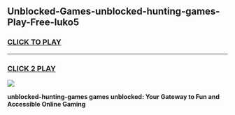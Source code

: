 
## Unblocked-Games-unblocked-hunting-games-Play-Free-luko5
<h3>
<a href="https://premium76.site?title=unblocked-hunting-games&ref=15A">CLICK TO PLAY</a></h3>
<hr>

<h3>
<a href="https://premium76.site?title=unblocked-hunting-games&ref=15A">CLICK 2 PLAY</a>
  
</h3>

<a href="https://premium76.site?title=unblocked-hunting-games&ref=15A"><img src="https://clearcache.store/games.png"></a>


**unblocked-hunting-games games unblocked: Your Gateway to Fun and Accessible Online Gaming**
